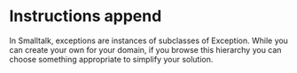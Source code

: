 # Instructions append

In Smalltalk, exceptions are instances of subclasses of Exception. While you can create your own for your domain, if you browse this hierarchy you can choose something appropriate to simplify your solution.